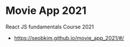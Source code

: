 # Movie App 2021

React JS fundamentals Course 2021

 - https://seobkim.github.io/movie_app_2021/#/

